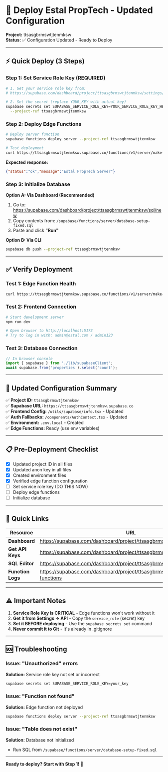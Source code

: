 # 🚀 Deploy Estal PropTech - Updated Configuration

**Project:** ttsasgbrmswtjtenmksw  
**Status:** ✅ Configuration Updated - Ready to Deploy

---

## ⚡ Quick Deploy (3 Steps)

### Step 1: Set Service Role Key (REQUIRED)

```bash
# 1. Get your service role key from:
# https://supabase.com/dashboard/project/ttsasgbrmswtjtenmksw/settings/api

# 2. Set the secret (replace YOUR_KEY with actual key)
supabase secrets set SUPABASE_SERVICE_ROLE_KEY=YOUR_SERVICE_ROLE_KEY_HERE \
  --project-ref ttsasgbrmswtjtenmksw
```

### Step 2: Deploy Edge Functions

```bash
# Deploy server function
supabase functions deploy server --project-ref ttsasgbrmswtjtenmksw

# Test deployment
curl https://ttsasgbrmswtjtenmksw.supabase.co/functions/v1/server/make-server-96250128/health
```

**Expected response:**
```json
{"status":"ok","message":"Estal PropTech Server"}
```

### Step 3: Initialize Database

**Option A: Via Dashboard (Recommended)**
1. Go to: https://supabase.com/dashboard/project/ttsasgbrmswtjtenmksw/sql/new
2. Copy contents from: `/supabase/functions/server/database-setup-fixed.sql`
3. Paste and click **"Run"**

**Option B: Via CLI**
```bash
supabase db push --project-ref ttsasgbrmswtjtenmksw
```

---

## ✅ Verify Deployment

### Test 1: Edge Function Health
```bash
curl https://ttsasgbrmswtjtenmksw.supabase.co/functions/v1/server/make-server-96250128/health
```

### Test 2: Frontend Connection
```bash
# Start development server
npm run dev

# Open browser to http://localhost:5173
# Try to log in with: admin@estal.com / admin123
```

### Test 3: Database Connection
```typescript
// In browser console
import { supabase } from './lib/supabaseClient';
await supabase.from('properties').select('count');
```

---

## 🔧 Updated Configuration Summary

✅ **Project ID:** `ttsasgbrmswtjtenmksw`  
✅ **Supabase URL:** `https://ttsasgbrmswtjtenmksw.supabase.co`  
✅ **Frontend Config:** `/utils/supabase/info.tsx` - Updated  
✅ **Auth Fallbacks:** `/components/AuthContext.tsx` - Updated  
✅ **Environment:** `.env.local` - Created  
✅ **Edge Functions:** Ready (use env variables)

---

## 📋 Pre-Deployment Checklist

- [x] Updated project ID in all files
- [x] Updated anon key in all files
- [x] Created environment files
- [x] Verified edge function configuration
- [ ] Set service role key (DO THIS NOW)
- [ ] Deploy edge functions
- [ ] Initialize database

---

## 🔗 Quick Links

| Resource | URL |
|----------|-----|
| **Dashboard** | https://supabase.com/dashboard/project/ttsasgbrmswtjtenmksw |
| **Get API Keys** | https://supabase.com/dashboard/project/ttsasgbrmswtjtenmksw/settings/api |
| **SQL Editor** | https://supabase.com/dashboard/project/ttsasgbrmswtjtenmksw/sql/new |
| **Function Logs** | https://supabase.com/dashboard/project/ttsasgbrmswtjtenmksw/logs/edge-functions |

---

## ⚠️ Important Notes

1. **Service Role Key is CRITICAL** - Edge functions won't work without it
2. **Get it from Settings → API** - Copy the `service_role` (secret) key
3. **Set it BEFORE deploying** - Use the `supabase secrets set` command
4. **Never commit it to Git** - It's already in .gitignore

---

## 🆘 Troubleshooting

### Issue: "Unauthorized" errors
**Solution:** Service role key not set or incorrect
```bash
supabase secrets set SUPABASE_SERVICE_ROLE_KEY=your_key
```

### Issue: "Function not found"
**Solution:** Edge function not deployed
```bash
supabase functions deploy server --project-ref ttsasgbrmswtjtenmksw
```

### Issue: "Table does not exist"
**Solution:** Database not initialized
- Run SQL from `/supabase/functions/server/database-setup-fixed.sql`

---

**Ready to deploy? Start with Step 1! 🚀**
